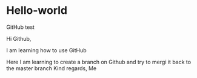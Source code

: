# Hello-world
GitHub test

Hi Github,

I am learning how to use GitHub

Here I am learning to create a branch on Github and try to mergi it back to the master branch
Kind regards,
Me
